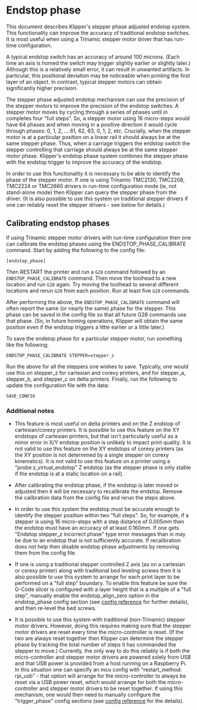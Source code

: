 # Endstop phase

This document describes Klipper's stepper phase adjusted endstop system. This
functionality can improve the accuracy of traditional endstop switches. It is
most useful when using a Trinamic stepper motor driver that has run-time
configuration.

A typical endstop switch has an accuracy of around 100 microns. (Each time an
axis is homed the switch may trigger slightly earlier or slightly later.)
Although this is a relatively small error, it can result in unwanted artifacts.
In particular, this positional deviation may be noticeable when printing the
first layer of an object. In contrast, typical stepper motors can obtain
significantly higher precision.

The stepper phase adjusted endstop mechanism can use the precision of the
stepper motors to improve the precision of the endstop switches. A stepper motor
moves by cycling through a series of phases until in completes four "full
steps". So, a stepper motor using 16 micro-steps would have 64 phases and when
moving in a positive direction it would cycle through phases: 0, 1, 2, ... 61,
62, 63, 0, 1, 2, etc. Crucially, when the stepper motor is at a particular
position on a linear rail it should always be at the same stepper phase. Thus,
when a carriage triggers the endstop switch the stepper controlling that
carriage should always be at the same stepper motor phase. Klipper's endstop
phase system combines the stepper phase with the endstop trigger to improve the
accuracy of the endstop.

In order to use this functionality it is necessary to be able to identify the
phase of the stepper motor. If one is using Trinamic TMC2130, TMC2208, TMC2224
or TMC2660 drivers in run-time configuration mode (ie, not stand-alone mode)
then Klipper can query the stepper phase from the driver. (It is also possible
to use this system on traditional stepper drivers if one can reliably reset the
stepper drivers - see below for details.)

## Calibrating endstop phases

If using Trinamic stepper motor drivers with run-time configuration then one can
calibrate the endstop phases using the ENDSTOP_PHASE_CALIBRATE command. Start by
adding the following to the config file:

```
[endstop_phase]
```

Then RESTART the printer and run a `G28` command followed by an
`ENDSTOP_PHASE_CALIBRATE` command. Then move the toolhead to a new location and
run `G28` again. Try moving the toolhead to several different locations and
rerun `G28` from each position. Run at least five `G28` commands.

After performing the above, the `ENDSTOP_PHASE_CALIBRATE` command will often
report the same (or nearly the same) phase for the stepper. This phase can be
saved in the config file so that all future G28 commands use that phase. (So, in
future homing operations, Klipper will obtain the same position even if the
endstop triggers a little earlier or a little later.)

To save the endstop phase for a particular stepper motor, run something like the
following:

```
ENDSTOP_PHASE_CALIBRATE STEPPER=stepper_z
```

Run the above for all the steppers one wishes to save. Typically, one would use
this on stepper_z for cartesian and corexy printers, and for stepper_a,
stepper_b, and stepper_c on delta printers. Finally, run the following to update
the configuration file with the data:

```
SAVE_CONFIG
```

### Additional notes

- This feature is most useful on delta printers and on the Z endstop of
  cartesian/corexy printers. It is possible to use this feature on the XY
  endstops of cartesian printers, but that isn't particularly useful as a minor
  error in X/Y endstop position is unlikely to impact print quality. It is not
  valid to use this feature on the XY endstops of corexy printers (as the XY
  position is not determined by a single stepper on corexy kinematics). It is
  not valid to use this feature on a printer using a "probe:z_virtual_endstop" Z
  endstop (as the stepper phase is only stable if the endstop is at a static
  location on a rail).

- After calibrating the endstop phase, if the endstop is later moved or adjusted
  then it will be necessary to recalibrate the endstop. Remove the calibration
  data from the config file and rerun the steps above.

- In order to use this system the endstop must be accurate enough to identify
  the stepper position within two "full steps". So, for example, if a stepper is
  using 16 micro-steps with a step distance of 0.005mm then the endstop must
  have an accuracy of at least 0.160mm. If one gets "Endstop stepper_z incorrect
  phase" type error messages than in may be due to an endstop that is not
  sufficiently accurate. If recalibration does not help then disable endstop
  phase adjustments by removing them from the config file.

- If one is using a traditional stepper controlled Z axis (as on a cartesian or
  corexy printer) along with traditional bed leveling screws then it is also
  possible to use this system to arrange for each print layer to be performed on
  a "full step" boundary. To enable this feature be sure the G-Code slicer is
  configured with a layer height that is a multiple of a "full step", manually
  enable the endstop_align_zero option in the endstop_phase config section (see
  [config reference](Config_Reference.md#endstop_phase) for further details),
  and then re-level the bed screws.

- It is possible to use this system with traditional (non-Trinamic) stepper
  motor drivers. However, doing this requires making sure that the stepper motor
  drivers are reset every time the micro-controller is reset. (If the two are
  always reset together then Klipper can determine the stepper phase by tracking
  the total number of steps it has commanded the stepper to move.) Currently,
  the only way to do this reliably is if both the micro-controller and stepper
  motor drivers are powered solely from USB and that USB power is provided from
  a host running on a Raspberry Pi. In this situation one can specify an mcu
  config with "restart_method: rpi_usb" - that option will arrange for the
  micro-controller to always be reset via a USB power reset, which would arrange
  for both the micro-controller and stepper motor drivers to be reset together.
  If using this mechanism, one would then need to manually configure the
  "trigger_phase" config sections (see
  [config reference](Config_Reference.md#endstop_phase) for the details).
